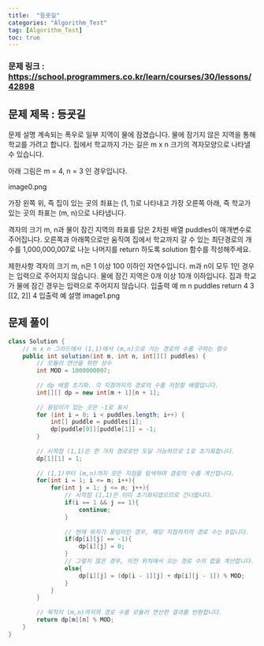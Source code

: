 ```yaml
---
title:  "등굣길"
categories: "Algorithm_Test"
tag: [Algorithm_Test]
toc: true
---
```


### 문제 링크 : https://school.programmers.co.kr/learn/courses/30/lessons/42898

## 문제 제목 : 등굣길

문제 설명
계속되는 폭우로 일부 지역이 물에 잠겼습니다. 물에 잠기지 않은 지역을 통해 학교를 가려고 합니다. 집에서 학교까지 가는 길은 m x n 크기의 격자모양으로 나타낼 수 있습니다.

아래 그림은 m = 4, n = 3 인 경우입니다.

image0.png

가장 왼쪽 위, 즉 집이 있는 곳의 좌표는 (1, 1)로 나타내고 가장 오른쪽 아래, 즉 학교가 있는 곳의 좌표는 (m, n)으로 나타냅니다.

격자의 크기 m, n과 물이 잠긴 지역의 좌표를 담은 2차원 배열 puddles이 매개변수로 주어집니다. 오른쪽과 아래쪽으로만 움직여 집에서 학교까지 갈 수 있는 최단경로의 개수를 1,000,000,007로 나눈 나머지를 return 하도록 solution 함수를 작성해주세요.

제한사항
격자의 크기 m, n은 1 이상 100 이하인 자연수입니다.
m과 n이 모두 1인 경우는 입력으로 주어지지 않습니다.
물에 잠긴 지역은 0개 이상 10개 이하입니다.
집과 학교가 물에 잠긴 경우는 입력으로 주어지지 않습니다.
입출력 예
m	n	puddles	return
4	3	[[2, 2]]	4
입출력 예 설명
image1.png

## 문제 풀이
```java
class Solution {
    // m x n 그리드에서 (1,1)에서 (m,n)으로 가는 경로의 수를 구하는 함수
    public int solution(int m, int n, int[][] puddles) {
        // 모듈러 연산을 위한 상수
        int MOD = 1000000007;
        
        // dp 배열 초기화. 각 지점까지의 경로의 수를 저장할 배열입니다.
        int[][] dp = new int[m + 1][n + 1];
        
        // 웅덩이가 있는 곳은 -1로 표시
        for (int i = 0; i < puddles.length; i++) {
            int[] puddle = puddles[i];
            dp[puddle[0]][puddle[1]] = -1;
        }
        
        // 시작점 (1,1)은 한 가지 경로로만 도달 가능하므로 1로 초기화합니다.
        dp[1][1] = 1;
        
        // (1,1)부터 (m,n)까지 모든 지점을 탐색하며 경로의 수를 계산합니다.
        for(int i = 1; i <= m; i++){
            for(int j = 1; j <= n; j++){
                // 시작점 (1,1)은 이미 초기화되었으므로 건너뜁니다.
                if(i == 1 && j == 1){ 
                    continue;
                }
                
                // 현재 위치가 웅덩이인 경우, 해당 지점까지의 경로 수는 0입니다.
                if(dp[i][j] == -1){
                    dp[i][j] = 0;
                }
                // 그렇지 않은 경우, 이전 위치에서 오는 경로 수의 합을 계산합니다.
                else{
                    dp[i][j] = (dp[i - 1][j] + dp[i][j - 1]) % MOD;
                }
            }
        } 
        
        // 목적지 (m,n)까지의 경로 수를 모듈러 연산한 결과를 반환합니다.
        return dp[m][n] % MOD;
    }
}

```